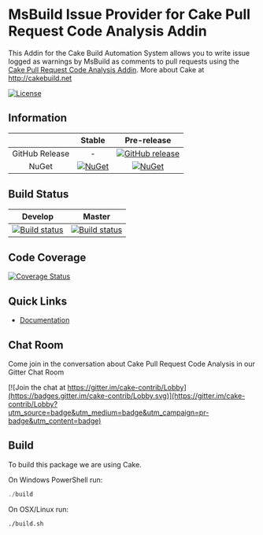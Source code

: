# MsBuild Issue Provider for Cake Pull Request Code Analysis Addin

This Addin for the Cake Build Automation System allows you to write issue logged as warnings by MsBuild as comments to pull requests
using the [Cake Pull Request Code Analysis Addin].
More about Cake at http://cakebuild.net

[![License](http://img.shields.io/:license-mit-blue.svg)](https://github.com/cake-contrib/Cake.Prca.IssueProvider.MsBuild/blob/feature/build/LICENSE)

## Information

||Stable|Pre-release|
|:--:|:--:|:--:|
|GitHub Release|-|[![GitHub release](https://img.shields.io/github/release/cake-contrib/Cake.Prca.IssueProvider.MsBuild.svg)](https://github.com/cake-contrib/Cake.Prca.IssueProvider.MsBuild/releases/latest)|
|NuGet|[![NuGet](https://img.shields.io/nuget/v/Cake.Prca.IssueProvider.MsBuild.svg)](https://www.nuget.org/packages/Cake.Prca.IssueProvider.MsBuild)|[![NuGet](https://img.shields.io/nuget/vpre/Cake.Prca.IssueProvider.MsBuild.svg)](https://www.nuget.org/packages/Cake.Prca.IssueProvider.MsBuild)|

## Build Status

|Develop|Master|
|:--:|:--:|
|[![Build status](https://ci.appveyor.com/api/projects/status/xxx/branch/develop?svg=true)](https://ci.appveyor.com/project/cakecontrib/cake-prca-issueprovider-msbuild/branch/develop)|[![Build status](https://ci.appveyor.com/api/projects/status/xxx/branch/develop?svg=true)](https://ci.appveyor.com/project/cakecontrib/cake-prca-issueprovider-msbuild/branch/master)|

## Code Coverage

[![Coverage Status](https://coveralls.io/repos/github/cake-contrib/Cake.Prca.IssueProvider.MsBuild/badge.svg?branch=develop)](https://coveralls.io/github/cake-contrib/Cake.Prca.IssueProvider.MsBuild?branch=develop)

## Quick Links

- [Documentation](https://cake-contrib.github.io/Cake.Prca.IssueProvider.MsBuild)

## Chat Room

Come join in the conversation about Cake Pull Request Code Analysis in our Gitter Chat Room

[![Join the chat at https://gitter.im/cake-contrib/Lobby](https://badges.gitter.im/cake-contrib/Lobby.svg)](https://gitter.im/cake-contrib/Lobby?utm_source=badge&utm_medium=badge&utm_campaign=pr-badge&utm_content=badge)

## Build

To build this package we are using Cake.

On Windows PowerShell run:

```powershell
./build
```

On OSX/Linux run:

```bash
./build.sh
```

[Cake Pull Request Code Analysis Addin]: https://github.com/cake-contrib/Cake.Prca